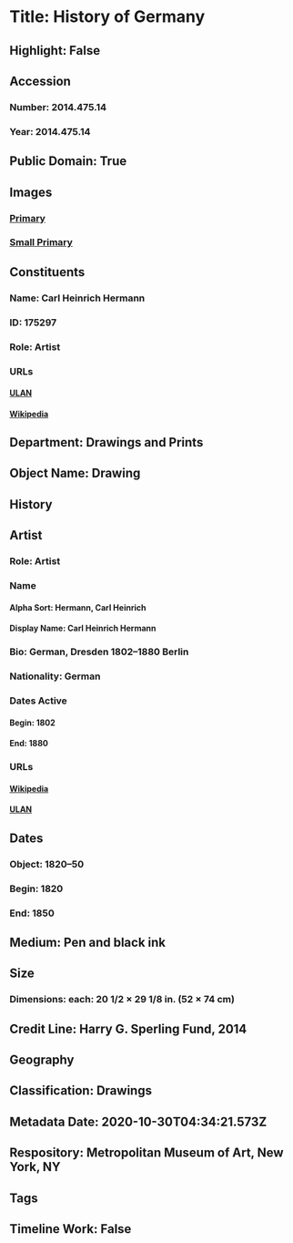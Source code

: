 # Title: History of Germany
## Highlight: False
## Accession
### Number: 2014.475.14
### Year: 2014.475.14
## Public Domain: True
## Images
### [Primary](https://images.metmuseum.org/CRDImages/dp/original/DP-15069-018.jpg)
### [Small Primary](https://images.metmuseum.org/CRDImages/dp/web-large/DP-15069-018.jpg)
## Constituents
### Name: Carl Heinrich Hermann
### ID: 175297
### Role: Artist
### URLs
#### [ULAN](http://vocab.getty.edu/page/ulan/500003491)
#### [Wikipedia](https://www.wikidata.org/wiki/Q1038667)
## Department: Drawings and Prints
## Object Name: Drawing
## History
## Artist
### Role: Artist
### Name
#### Alpha Sort: Hermann, Carl Heinrich
#### Display Name: Carl Heinrich Hermann
### Bio: German, Dresden 1802–1880 Berlin
### Nationality: German
### Dates Active
#### Begin: 1802
#### End: 1880
### URLs
#### [Wikipedia](https://www.wikidata.org/wiki/Q1038667)
#### [ULAN](http://vocab.getty.edu/page/ulan/500003491)
## Dates
### Object: 1820–50
### Begin: 1820
### End: 1850
## Medium: Pen and black ink
## Size
### Dimensions: each: 20 1/2 × 29 1/8 in. (52 × 74 cm)
## Credit Line: Harry G. Sperling Fund, 2014
## Geography
## Classification: Drawings
## Metadata Date: 2020-10-30T04:34:21.573Z
## Respository: Metropolitan Museum of Art, New York, NY
## Tags
## Timeline Work: False